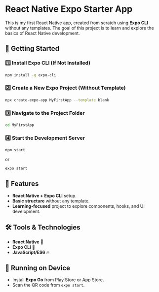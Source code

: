 # React Native Expo Starter App

This is my first React Native app, created from scratch using **Expo CLI** without any templates. The goal of this project is to learn and explore the basics of React Native development.

## 🚀 Getting Started

### 1️⃣ Install Expo CLI (If Not Installed)
```sh
npm install -g expo-cli
```

### 2️⃣ Create a New Expo Project (Without Template)
```sh
npx create-expo-app MyFirstApp --template blank
```

### 3️⃣ Navigate to the Project Folder
```sh
cd MyFirstApp
```

### 4️⃣ Start the Development Server
```sh
npm start
```
or
```sh
expo start
```

## 📌 Features
- **React Native + Expo CLI** setup.
- **Basic structure** without any template.
- **Learning-focused** project to explore components, hooks, and UI development.

## 🛠 Tools & Technologies
- **React Native** 🚀
- **Expo CLI** 🎨
- **JavaScript/ES6** 🔥

## 📱 Running on Device
- Install **Expo Go** from Play Store or App Store.
- Scan the QR code from `expo start`.



